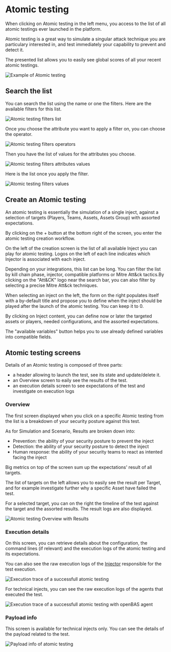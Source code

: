 # Atomic testing

When clicking on Atomic testing in the left menu, you access to the list of all atomic testings ever launched in the platform.

Atomic testing is a great way to simulate a singular attack technique you are particulary interested in, and test immediately your capability to prevent and detect it.

The presented list allows you to easily see global scores of all your recent atomic testings.

![Example of Atomic testing](assets/atomic_list.png)

## Search the list

You can search the list using the name or one the filters. Here are the available filters for this list.

![Atomic testing filters list](assets/atomic_list_filter_attributes.png)

Once you choose the attribute you want to apply a filter on, you can choose the operator.

![Atomic testing filters operators](assets/atomic_list_filter_operator.png)

Then you have the list of values for the attributes you choose.

![Atomic testing filters attributes values](assets/atomic_list_filter_elements.png)

Here is the list once you apply the filter.

![Atomic testing filters values](assets/atomic_list_filter_result.png)

## Create an Atomic testing

An atomic testing is essentially the simulation of a single inject, against a selection of targets (Players, Teams, Assets, Assets Group) with assorted expectations.

By clicking on the + button at the bottom right of the screen, you enter the atomic testing creation workflow.

On the left of the creation screen is the list of all available Inject you can play for atomic testing. Logos on the left of each line indicates which Injector is associated with each inject.

Depending on your integrations, this list can be long. You can filter the list by kill chain phase, injector, compatible platforms or Mitre Att&ck tactics.By clicking on the "Att&CK" logo near the search bar, you can also filter by selecting a precise Mitre Att&ck techniques.

When selecting an inject on the left, the form on the right populates itself with a by-default title and propose you to define when the inject should be played after the launch of the atomic testing. You can keep it to 0.

By clicking on Inject content, you can define now or later the targeted assets or players, needed configurations, and the assorted expectations.

The "available variables" button helps you to use already defined variables into compatible fields.

## Atomic testing screens

Details of an Atomic testing is composed of three parts:
- a header allowing to launch the test, see its state and update/delete it.
- an Overview screen to eaily see the results of the test.
- an execution details screen to see expectations of the test and investigate on execution logs

### Overview

The first screen displayed when you click on a specific Atomic testing from the list is a breakdown of your security posture against this test. 

As for Simulation and Scenario, Results are broken down into:
- Prevention: the ability of your security posture to prevent the inject
- Detection: the ability of your security posture to detect the inject
- Human response: the ability of your security teams to react as intented facing the inject

Big metrics on top of the screen sum up the expectations' result of all targets. 

The list of targets on the left allows you to easily see the result per Target, and for example investigate further why a specific Asset have failed the test.

For a selected target, you can on the right the timeline of the test against the target and the assorted results. The result logs are also displayed.

![Atomic testing Overview with Results](assets/atomic_details_overview.png)

### Execution details

On this screen, you can retrieve details about the configuration, the command lines (if relevant) and the execution logs of the atomic testing and its expectations.

You can also see the raw execution logs of the [Injector](injectors.md) responsible for the test execution.

![Execution trace of a successfull atomic testing](assets/atomic_testing_execution_details.png)

For technical injects, you can see the raw execution logs of the agents that executed the test.

![Execution trace of a successfull atomic testing with openBAS agent](assets/atomic_testing_execution_details_technical.png)

### Payload info
This screen is available for technical injects only. You can see the details of the payload related to the test.

![Payload info of atomic testing](assets/atomic_testing_payload_info.png)
